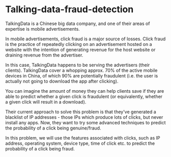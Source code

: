 # Talking-data-fraud-detection



TalkingData is a Chinese big data company, and one of their areas of expertise is mobile advertisements.

In mobile advertisements, click fraud is a major source of losses. Click fraud is the practice of repeatedly clicking on an advertisement hosted on a website with the intention of generating revenue for the host website or draining revenue from the advertiser.

In this case, TalkingData happens to be serving the advertisers (their clients). TalkingData cover a whopping approx. 70% of the active mobile devices in China, of which 90% are potentially fraudulent (i.e. the user is actually not going to download the app after clicking).

You can imagine the amount of money they can help clients save if they are able to predict whether a given click is fraudulent (or equivalently, whether a given click will result in a download).

Their current approach to solve this problem is that they've generated a blacklist of IP addresses - those IPs which produce lots of clicks, but never install any apps. Now, they want to try some advanced techniques to predict the probability of a click being genuine/fraud.

In this problem, we will use the features associated with clicks, such as IP address, operating system, device type, time of click etc. to predict the probability of a click being fraud.
